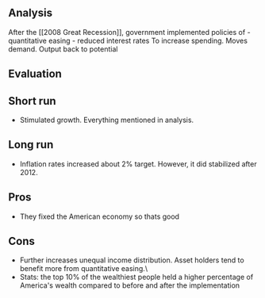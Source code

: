 ## Analysis
After the [[2008 Great Recession]], government implemented policies of
	- quantitative easing
	- reduced interest rates
To increase spending. Moves demand. Output back to potential
## Evaluation

## Short run
- Stimulated growth. Everything mentioned in analysis.
## Long run
- Inflation rates increased about 2% target. However, it did stabilized after 2012.
## Pros
- They fixed the American economy so thats good
## Cons
- Further increases unequal income distribution. Asset holders tend to benefit more from quantitative easing.\
- Stats: the top 10% of the wealthiest people held a higher percentage of America's wealth compared to before and after the implementation